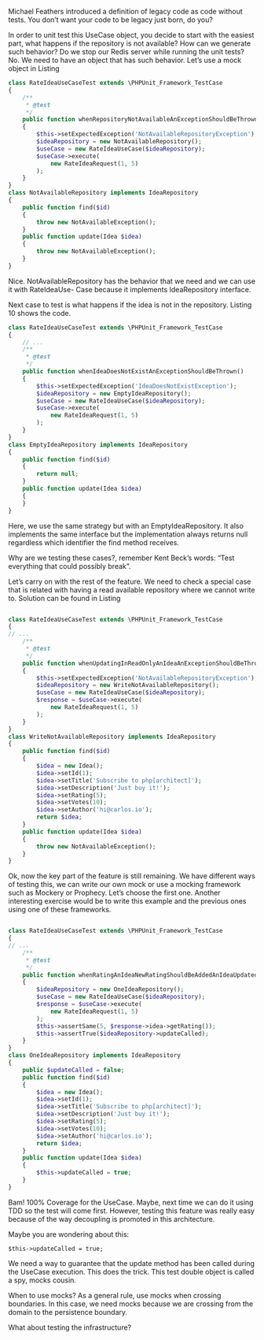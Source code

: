 Michael Feathers introduced a definition of legacy code as code without tests. You don’t want your code to be legacy just born, do you?

In order to unit test this UseCase object, you decide to start with the easiest part, what happens if the repository is not available? How can we generate such behavior? Do we stop our Redis server while running the unit tests? No. We need to have an object that has such behavior. Let’s use a mock object in Listing



```php
class RateIdeaUseCaseTest extends \PHPUnit_Framework_TestCase
{
    /**
     * @test
     */
    public function whenRepositoryNotAvailableAnExceptionShouldBeThrown()
    {
        $this->setExpectedException('NotAvailableRepositoryException');
        $ideaRepository = new NotAvailableRepository();
        $useCase = new RateIdeaUseCase($ideaRepository);
        $useCase->execute(
            new RateIdeaRequest(1, 5)
        );
    }
}
class NotAvailableRepository implements IdeaRepository
{
    public function find($id)
    {
        throw new NotAvailableException();
    }
    public function update(Idea $idea)
    {
        throw new NotAvailableException();
    }
}
```





Nice. NotAvailableRepository has the behavior that we need and we can use it with RateIdeaUse- Case because it implements IdeaRepository interface.

Next case to test is what happens if the idea is not in the repository. Listing 10 shows the code.





```php
class RateIdeaUseCaseTest extends \PHPUnit_Framework_TestCase
{
    // ...
    /**
     * @test
     */
    public function whenIdeaDoesNotExistAnExceptionShouldBeThrown()
    {
        $this->setExpectedException('IdeaDoesNotExistException');
        $ideaRepository = new EmptyIdeaRepository();
        $useCase = new RateIdeaUseCase($ideaRepository);
        $useCase->execute(
            new RateIdeaRequest(1, 5)
        );
    }
}
class EmptyIdeaRepository implements IdeaRepository
{
    public function find($id)
    {
        return null;
    }
    public function update(Idea $idea)
    {
    }
}
```





Here, we use the same strategy but with an EmptyIdeaRepository. It also implements the same interface but the implementation always returns null regardless which identifier the find method receives.

Why are we testing these cases?, remember Kent Beck’s words: “Test everything that could possibly break”.

Let’s carry on with the rest of the feature. We need to check a special case that is related with having a read available repository where we cannot write to. Solution can be found in Listing





```php

class RateIdeaUseCaseTest extends \PHPUnit_Framework_TestCase
{
// ...
    /**
     * @test
     */
    public function whenUpdatingInReadOnlyAnIdeaAnExceptionShouldBeThrown()
    {
        $this->setExpectedException('NotAvailableRepositoryException');
        $ideaRepository = new WriteNotAvailableRepository();
        $useCase = new RateIdeaUseCase($ideaRepository);
        $response = $useCase->execute(
            new RateIdeaRequest(1, 5)
        );
    }
}
class WriteNotAvailableRepository implements IdeaRepository
{
    public function find($id)
    {
        $idea = new Idea();
        $idea->setId(1);
        $idea->setTitle('Subscribe to php[architect]');
        $idea->setDescription('Just buy it!');
        $idea->setRating(5);
        $idea->setVotes(10);
        $idea->setAuthor('hi@carlos.io');
        return $idea;
    }
    public function update(Idea $idea)
    {
        throw new NotAvailableException();
    }
}
```





Ok, now the key part of the feature is still remaining. We have different ways of testing this, we can write our own mock or use a mocking framework such as Mockery or Prophecy. Let’s choose the first one. Another interesting exercise would be to write this example and the previous ones using one of these frameworks.







```php

class RateIdeaUseCaseTest extends \PHPUnit_Framework_TestCase
{
// ...
    /**
     * @test
     */
    public function whenRatingAnIdeaNewRatingShouldBeAddedAnIdeaUpdated()
    {
        $ideaRepository = new OneIdeaRepository();
        $useCase = new RateIdeaUseCase($ideaRepository);
        $response = $useCase->execute(
            new RateIdeaRequest(1, 5)
        );
        $this->assertSame(5, $response->idea->getRating());
        $this->assertTrue($ideaRepository->updateCalled);
    }
}
class OneIdeaRepository implements IdeaRepository
{
    public $updateCalled = false;
    public function find($id)
    {
        $idea = new Idea();
        $idea->setId(1);
        $idea->setTitle('Subscribe to php[architect]');
        $idea->setDescription('Just buy it!');
        $idea->setRating(5);
        $idea->setVotes(10);
        $idea->setAuthor('hi@carlos.io');
        return $idea;
    }
    public function update(Idea $idea)
    {
        $this->updateCalled = true;
    }
}
```



Bam! 100% Coverage for the UseCase. Maybe, next time we can do it using TDD so the test will come first. However, testing this feature was really easy because of the way decoupling is promoted in this architecture.

Maybe you are wondering about this:



`$this->updateCalled = true;`



We need a way to guarantee that the update method has been called during the UseCase execution. This does the trick. This test double object is called a spy, mocks cousin.

When to use mocks? As a general rule, use mocks when crossing boundaries. In this case, we need mocks because we are crossing from the domain to the persistence boundary.

What about testing the infrastructure?



